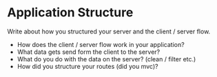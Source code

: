 # Application Structure

Write about how you structured your server and the client / server flow.

- How does the client / server flow work in your application?
- What data gets send form the client to the server?
- What do you do with the data on the server? (clean / filter etc.)
- How did you structure your routes (did you mvc)?
